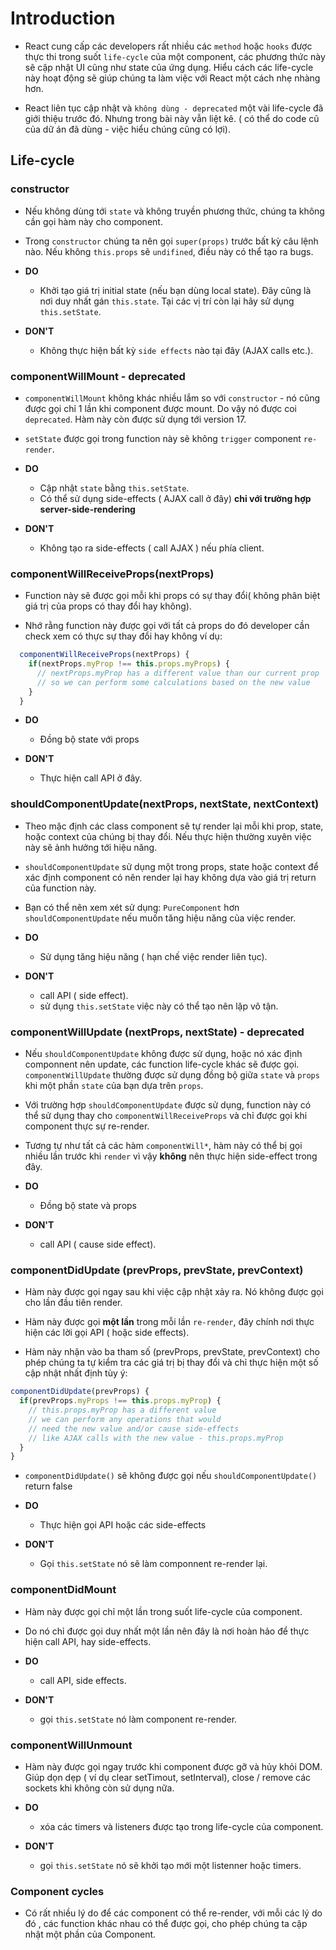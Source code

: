 # Introduction

- React cung cấp các developers rất nhiều các `method` hoặc `hooks` được thực thi trong suốt `life-cycle` của một component, các phương thức này sẽ cập nhật UI cũng như state của ứng dụng. Hiểu cách các life-cycle này hoạt động sẽ giúp chúng ta làm việc với React một cách nhẹ nhàng hơn.

- React liên tục cập nhật và `không dùng - deprecated` một vài life-cycle đã giới thiệu trước đó. Nhưng trong bài này vẫn liệt kê. ( có thể do code cũ của dữ án đã dùng - việc hiểu chúng cũng có lợi).

## Life-cycle

### constructor

- Nếu không dùng tới `state` và không truyền phương thức, chúng ta không cần gọi hàm này cho component.

- Trong `constructor` chúng ta nên gọi `super(props)` trước bất kỳ câu lệnh nào. Nếu không `this.props` sẽ `undifined`, điều này có thể tạo ra bugs.

- **DO**

  - Khởi tạo giá trị initial state (nếu bạn dùng local state). Đây cũng là nơi duy nhất gán `this.state`. Tại các vị trí còn lại hãy sử dụng `this.setState`.

- **DON'T**

  - Không thực hiện bất kỳ `side effects` nào tại đây (AJAX calls etc.).

### componentWillMount - deprecated

- `componentWillMount` không khác nhiều lắm so với `constructor` - nó cũng được gọi chỉ 1 lần khi component được mount. Do vậy nó được coi `deprecated`. Hàm này còn được sử dụng tới version 17.

- `setState` được gọi trong function này sẽ không `trigger` component `re-render`.

- **DO**

  - Cập nhật `state` bằng `this.setState`.
  - Có thể sử dụng side-effects ( AJAX call ở đây) **chỉ với trường hợp server-side-rendering**

- **DON'T**

  - Không tạo ra side-effects ( call AJAX ) nếu phía client.

### componentWillReceiveProps(nextProps)

- Function này sẽ được gọi mỗi khi props có sự thay đổi( không phân biệt giá trị của props có thay đổi hay không).

- Nhớ rằng function này được gọi với tất cả props do đó developer cần check xem có thực sự thay đổi hay không ví dụ:

```javascript linenums="1"
  componentWillReceiveProps(nextProps) {
    if(nextProps.myProp !== this.props.myProps) {
      // nextProps.myProp has a different value than our current prop
      // so we can perform some calculations based on the new value
    }
  }
```

- **DO**

  - Đồng bộ state với props

- **DON'T**

  - Thực hiện call API ở đây.

### shouldComponentUpdate(nextProps, nextState, nextContext)

- Theo mặc định các class component sẽ tự render lại mỗi khi prop, state, hoặc context của chúng bị thay đổi. Nếu thực hiện thường xuyên việc này sẽ ảnh hưởng tới hiệu năng.

- `shouldComponentUpdate` sử dụng một trong props, state hoặc context để xác định component có nên render lại hay không dựa vào giá trị return của function này.

- Bạn có thể nên xem xét sử dụng: `PureComponent` hơn `shouldComponentUpdate` nếu muốn tăng hiệu năng của việc render.

- **DO**

  - Sử dụng tăng hiệu năng ( hạn chế việc render liên tục).

- **DON'T**

  - call API ( side effect).
  - sử dụng `this.setState` việc này có thể tạo nên lặp vô tận.

### componentWillUpdate (nextProps, nextState) - deprecated

- Nếu `shouldComponentUpdate` không được sử dụng, hoặc nó xác định componnent nên update, các function life-cycle khác sẽ được gọi. `componentWillUpdate` thường được sử dụng đồng bộ giữa `state` và `props` khi một phần `state` của bạn dựa trên `props`.

- Với trường hợp `shouldComponentUpdate` được sử dụng, function này có thể sử dụng thay cho `componentWillReceiveProps` và chỉ được gọi khi component thực sự re-render.

- Tương tự như tất cả các hàm `componentWill*`, hàm này có thể bị gọi nhiều lần trước khi `render` vì vậy **không** nên thực hiện side-effect trong đây.

- **DO**

  - Đồng bộ state và props

- **DON'T**

  - call API ( cause side effect).

### componentDidUpdate (prevProps, prevState, prevContext)

- Hàm này được gọi ngay sau khi việc cập nhật xảy ra. Nó không được gọi cho lần đầu tiên render.

- Hàm này được gọi **một lần** trong mỗi lần `re-render`, đây chính nơi thực hiện các lời gọi API ( hoặc side effects).

- Hàm này nhận vào ba tham số (prevProps, prevState, prevContext) cho phép chúng ta tự kiểm tra các giá trị bị thay đổi và chỉ thực hiện một số cập nhật nhất định tùy ý:

```javascript linenums="1"
componentDidUpdate(prevProps) {
  if(prevProps.myProps !== this.props.myProp) {
    // this.props.myProp has a different value
    // we can perform any operations that would
    // need the new value and/or cause side-effects
    // like AJAX calls with the new value - this.props.myProp
  }
}
```

- `componentDidUpdate()` sẽ không được gọi nếu `shouldComponentUpdate()` return false

- **DO**

  - Thực hiện gọi API hoặc các side-effects

- **DON'T**

  - Gọi `this.setState` nó sẽ làm componnent re-render lại.

### componentDidMount

- Hàm này được gọi chỉ một lần trong suốt life-cycle của component.
- Do nó chỉ được gọi duy nhất một lần nên đây là nơi hoàn hảo để thực hiện call API, hay side-effects.

- **DO**

  - call API, side effects.

- **DON'T**

  - gọi `this.setState` nó làm component re-render.

### componentWillUnmount

- Hàm này được gọi ngay trước khi component được gỡ và hủy khỏi DOM. Giúp dọn dẹp ( ví dụ clear setTimout, setInterval), close / remove các sockets khi không còn sử dụng nữa.

- **DO**

  - xóa các timers và listeners được tạo trong life-cycle của component.

- **DON'T**

  - gọi `this.setState` nó sẽ khởi tạo mới một listenner hoặc timers.

### Component cycles

- Có rất nhiều lý do để các component có thể re-render, với mỗi các lý do đó , các function khác nhau có thể được gọi, cho phép chúng ta cập nhật một phần của Component.
